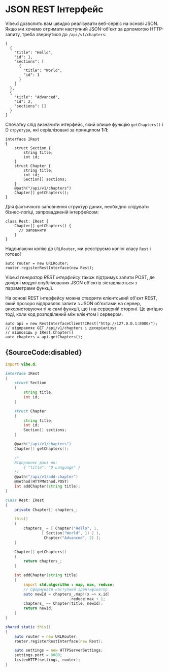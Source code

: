 # JSON REST Інтерфейс

Vibe.d дозволить вам швидко реалізувати веб-сервіс на основі JSON.
Якщо ми хочемо отримати наступний JSON-об'єкт за допомогою
HTTP-запиту, треба звернутися до `/api/v1/chapters`: 

    [
      {
        "title": "Hello",
        "id": 1,
        "sections": [
          {
            "title": "World",
            "id": 1
          }
        ]
      },
      {
        "title": "Advanced",
        "id": 2,
        "sections": []
      }
    ]

Спочатку слід визначити інтерфейс, який опише функцію `getChapters()`
і D `структури`, які серіалізовані за принципом **1:1**: 

    interface IRest
    {
        struct Section {
            string title;
            int id;
        }
        struct Chapter {
            string title;
            int id;
            Section[] sections;
        }
        @path("/api/v1/chapters")
        Chapter[] getChapters();
    }

Для фактичного заповнення структур даних, необхідно слідувати
бізнес-логіці, запровадженій інтерфейсом:

    class Rest: IRest {
        Chapter[] getChapters() {
          // заповнити
        }
    }

Надсилаючи копію до `URLRouter`, ми реєструємо копію класу `Rest` і
готово!

    auto router = new URLRouter;
    router.registerRestInterface(new Rest);

Vibe.d *генератор REST інтерфейсу* також підтримує запити POST, де
дочірні модулі опублікованих JSON об'єктів зіставляються з параметрами
функції.

На основі REST інтерфейсу можна створити клієнтський об'єкт REST,
який прозоро відправляє запити з JSON об'єктами на сервер,
використовуючи ті ж самі функції, що і на серверній стороні.
Це вигідно тоді, коли код розподілений між клієнтом і сервером.

    auto api = new RestInterfaceClient!IRest("http://127.0.0.1:8080/");
    // відправляє GET /api/v1/chapters і десеріалізує
    // відповідь у IRest.Chapter[]
    auto chapters = api.getChapters();

## {SourceCode:disabled}

```d
import vibe.d;

interface IRest
{
    struct Section
    {
        string title;
        int id;
    }

    struct Chapter
    {
        string title;
        int id;
        Section[] sections;
    }

    @path("/api/v1/chapters")
    Chapter[] getChapters();

    /*
    Відправляє дані як:
        { "title": "D Language" }
    */
    @path("/api/v1/add-chapter")
    @method(HTTPMethod.POST)
    int addChapter(string title);
}

class Rest: IRest
{
    private Chapter[] chapters_;

    this()
    {
        chapters_ = [ Chapter("Hello", 1,
                [ Section("World", 1) ] ),
                 Chapter("Advanced", 2) ];
    }

    Chapter[] getChapters()
    {
        return chapters_;
    }

    int addChapter(string title)
    {
        import std.algorithm : map, max, reduce;
        // Сформувати наступний ідентифікатор
        auto newId = chapters_.map!(x => x.id)
                            .reduce!max + 1;
        chapters_ ~= Chapter(title, newId);
        return newId;
    }
}

shared static this()
{
    auto router = new URLRouter;
    router.registerRestInterface(new Rest);

    auto settings = new HTTPServerSettings;
    settings.port = 8080;
    listenHTTP(settings, router);
}
```
